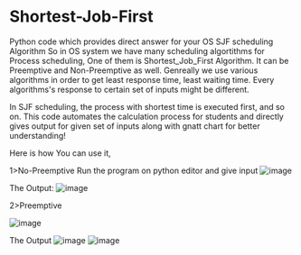 # Shortest-Job-First
Python code which provides direct answer for your OS SJF scheduling Algorithm
So in OS system we have many scheduling algortithms for Process scheduling, One of them is Shortest_Job_First Algorithm. It can be Preemptive and Non-Preemptive as well. Genreally we use various algorithms in order to get least response time, least waiting time. Every algorithms's response to certain set of inputs might be different.

In SJF scheduling, the process with shortest time is executed first, and so on.
This code automates the calculation process for students and directly gives output for given set of inputs along with gnatt chart for better understanding!

Here is how You can use it,

1>No-Preemptive
Run the program on python editor and give input
![image](https://user-images.githubusercontent.com/97832138/233768417-1b395f1c-8d7c-40c8-ad02-cfce75f3530c.png)

The Output:
![image](https://user-images.githubusercontent.com/97832138/233768470-16113cc4-94c5-4880-88e6-eb2b66a9f569.png)

2>Preemptive

![image](https://user-images.githubusercontent.com/97832138/233770934-109d7147-d65c-45c9-96a5-679d49275f8f.png)

The Output
![image](https://user-images.githubusercontent.com/97832138/233770951-c8a45b11-c28c-4cee-a42b-500e89cb1d16.png)
![image](https://user-images.githubusercontent.com/97832138/233770957-ed57a7aa-72e9-4a72-bbcf-d5c34948c55d.png)





